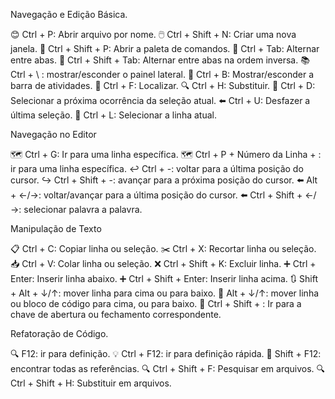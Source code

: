 Navegação e Edição Básica.

😊 Ctrl + P: Abrir arquivo por nome.
🖱️ Ctrl + Shift + N: Criar uma nova janela.
📝 Ctrl + Shift + P: Abrir a paleta de comandos.
🔀 Ctrl + Tab: Alternar entre abas.
🔀 Ctrl + Shift + Tab: Alternar entre abas na ordem inversa.
📚 Ctrl + \ : mostrar/esconder o painel lateral.
🏢 Ctrl + B: Mostrar/esconder a barra de atividades.
🔎 Ctrl + F: Localizar.
🔍 Ctrl + H: Substituir.
🔁 Ctrl + D: Selecionar a próxima ocorrência da seleção atual.
⬅️ Ctrl + U: Desfazer a última seleção.
📌 Ctrl + L: Selecionar a linha atual.

Navegação no Editor

🗺️ Ctrl + G: Ir para uma linha específica.
🗺️ Ctrl + P + Número da Linha + : ir para uma linha específica.
↩️ Ctrl + -: voltar para a última posição do cursor.
↪️ Ctrl + Shift + -: avançar para a próxima posição do cursor.
⬅️ Alt + ←/→: voltar/avançar para a última posição do cursor.
⬅️ Ctrl + Shift + ←/→: selecionar palavra a palavra.

Manipulação de Texto

📋 Ctrl + C: Copiar linha ou seleção.
✂️ Ctrl + X: Recortar linha ou seleção.
📥 Ctrl + V: Colar linha ou seleção.
❌ Ctrl + Shift + K: Excluir linha.
➕ Ctrl + Enter: Inserir linha abaixo.
➕ Ctrl + Shift + Enter: Inserir linha acima.
🔃 Shift + Alt + ↓/↑: mover linha para cima ou para baixo.
🔀 Alt + ↓/↑: mover linha ou bloco de código para cima, ou para baixo.
🔑 Ctrl + Shift + \: Ir para a chave de abertura ou fechamento correspondente.

Refatoração de Código.

🔍 F12: ir para definição.
💡 Ctrl + F12: ir para definição rápida.
🔎 Shift + F12: encontrar todas as referências.
🔍 Ctrl + Shift + F: Pesquisar em arquivos.
🔍 Ctrl + Shift + H: Substituir em arquivos.
